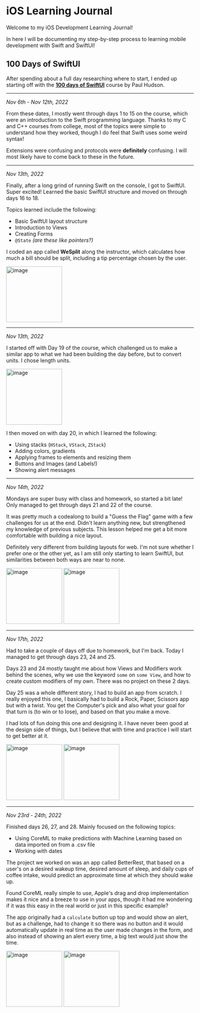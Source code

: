 # iOS Learning Journal
Welcome to my iOS Development Learning Journal! 

In here I will be documenting my step-by-step process to learning mobile development with Swift and SwiftUI!

## 100 Days of SwiftUI

After spending about a full day researching where to start, I ended up starting off with the **[100 days of SwiftUI](https://www.hackingwithswift.com/100/swiftui)** course by Paul Hudson. 

---

_Nov 6th - Nov 12th, 2022_

From these dates, I mostly went through days 1 to 15 on the course, which were an introduction to the Swift programming language. Thanks to my C and C++ courses from college, most of the topics were simple to understand how they worked, though I do feel that Swift uses some weird syntax!

Extensions were confusing and protocols were **definitely** confusing. I will most likely have to come back to these in the future. 

---

_Nov 13th, 2022_

Finally, after a long grind of running Swift on the console, I got to SwiftUI. Super excited! Learned the basic SwiftUI structure and moved on through days 16 to 18.

Topics learned include the following:
- Basic SwiftUI layout structure
- Introduction to Views
- Creating Forms
- `@State` _(are these like pointers?)_

I coded an app called **WeSplit** along the instructor, which calculates how much a bill should be split, including a tip percentage chosen by the user.

<img width="150" alt="image" src="https://user-images.githubusercontent.com/99513734/201603983-267ded6c-703e-4f5a-9ab4-8934fc83b0b8.png">

---

_Nov 13th, 2022_

I started off with Day 19 of the course, which challenged us to make a similar app to what we had been building the day before, but to convert units. I chose length units.

<img width="150" alt="image" src="https://user-images.githubusercontent.com/99513734/201604585-b7824fea-0312-4dcf-a3ff-1719004af996.png">

I then moved on with day 20, in which I learned the following:
- Using stacks (`HStack`, `VStack`, `ZStack`)
- Adding colors, gradients
- Applying frames to elements and resizing them
- Buttons and Images (and Labels!)
- Showing alert messages

---

_Nov 14th, 2022_

Mondays are super busy with class and homework, so started a bit late! Only managed to get through days 21 and 22 of the course.

It was pretty much a codealong to build a "Guess the Flag" game with a few challenges for us at the end. Didn't learn anything new, but strengthened my knowledge of previous subjects. This lesson helped me get a bit more comfortable with building a nice layout.

Definitely very different from building layouts for web. I'm not sure whether I prefer one or the other yet, as I am still only starting to learn SwiftUI, but similarities between both ways are near to none.

<img width="150" alt="image" src="https://user-images.githubusercontent.com/99513734/201862448-fb1d2f9a-795a-4e59-b2fa-3a8282197ab1.png"> <img width="150" alt="image" src="https://user-images.githubusercontent.com/99513734/201862580-57197caf-856b-4859-86bb-e2eb683e43e2.png">

---

_Nov 17th, 2022_

Had to take a couple of days off due to homework, but I'm back. Today I managed to get through days 23, 24 and 25.

Days 23 and 24 mostly taught me about how Views and Modifiers work behind the scenes, why we use the keyword `some` on `some View`, and how to create custom modifiers of my own. There was no project on these 2 days. 

Day 25 was a whole different story, I had to build an app from scratch. I really enjoyed this one, I basically had to build a Rock, Paper, Scissors app but with a twist. You get the Computer's pick and also what your goal for that turn is (to win or to lose), and based on that you make a move. 

I had lots of fun doing this one and designing it. I have never been good at the design side of things, but I believe that with time and practice I will start to get better at it. 

<img width="150" alt="image" src="https://user-images.githubusercontent.com/99513734/202654657-4b6231f0-015c-4de6-b427-2265100dd29a.png"> <img width="150" alt="image" src="https://user-images.githubusercontent.com/99513734/202654702-c3cfa2f6-bf86-49bb-ace4-f56574aaf660.png">

---

_Nov 23rd - 24th, 2022_

Finished days 26, 27, and 28. Mainly focused on the following topics:
- Using CoreML to make predictions with Machine Learning based on data imported on from a .csv file
- Working with dates

The project we worked on was an app called BetterRest, that based on a user's on a desired wakeup time, desired amount of sleep, and daily cups of coffee intake, would predict an approximate time at which they should wake up.

Found CoreML really simple to use, Apple's drag and drop implementation makes it nice and a breeze to use in your apps, though it had me wondering if it was this easy in the real world or just in this specific example?

The app originally had a `calculate` button up top and would show an alert, but as a challenge, had to change it so there was no button and it would automatically update in real time as the user made changes in the form, and also instead of showing an alert every time, a big text would just show the time.

<img width="150" alt="image" src="https://user-images.githubusercontent.com/99513734/203713748-3f642e63-15a8-44ea-956d-765734c7e8b3.png"> <img width="150" alt="image" src="https://user-images.githubusercontent.com/99513734/203713904-699b287c-613b-47a3-aa4c-233774cec1e2.png">












